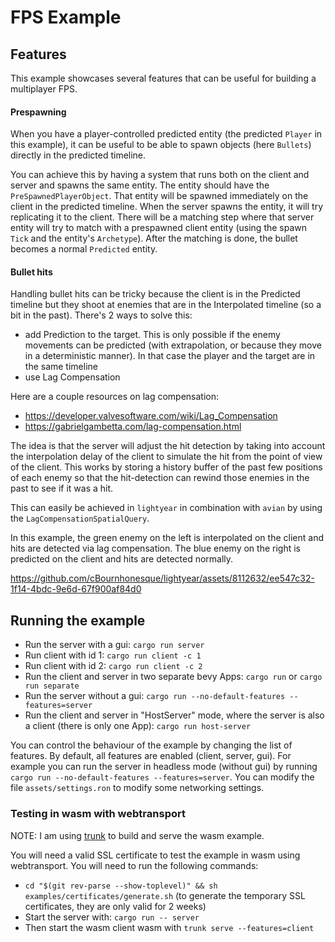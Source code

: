 # FPS Example

## Features

This example showcases several features that can be useful for building a multiplayer FPS.


#### Prespawning

When you have a player-controlled predicted entity (the predicted `Player` in this example),
it can be useful to be able to spawn objects (here `Bullets`) directly in the predicted timeline.

You can achieve this by having a system that runs both on the client and server and spawns the same entity. The entity should have the `PreSpawnedPlayerObject`. That entity will be spawned 
immediately on the client in the predicted timeline. When the server spawns the entity, it will try replicating it to the client. There will be a matching step where that server entity will try to 
match with a prespawned client entity (using the spawn `Tick` and the entity's `Archetype`). After the matching is done, the bullet becomes a normal `Predicted` entity.

#### Bullet hits

Handling bullet hits can be tricky because the client is in the Predicted timeline but they shoot at enemies that are in the Interpolated timeline (so a bit in the past). There's 2 ways to solve 
this: 
- add Prediction to the target. This is only possible if the enemy movements can be predicted (with extrapolation, or because they move in a deterministic manner). In that case the player and the 
  target are in the same timeline
- use Lag Compensation

Here are a couple resources on lag compensation:
- https://developer.valvesoftware.com/wiki/Lag_Compensation
- https://gabrielgambetta.com/lag-compensation.html
  
The idea is that the server will adjust the hit detection by taking into account the interpolation delay of the client to simulate the hit from the point of view of the client. This works by 
storing a history buffer of the past few positions of each enemy so that the hit-detection can rewind those enemies in the past to see if it was a hit.

This can easily be achieved in `lightyear` in combination with `avian` by using the `LagCompensationSpatialQuery`.

In this example, the green enemy on the left is interpolated on the client and hits are detected via lag compensation. The blue enemy on the right is predicted on the client and hits are detected normally.


https://github.com/cBournhonesque/lightyear/assets/8112632/ee547c32-1f14-4bdc-9e6d-67f900af84d0

## Running the example

- Run the server with a gui: `cargo run server`
- Run client with id 1: `cargo run client -c 1`
- Run client with id 2: `cargo run client -c 2`
- Run the client and server in two separate bevy Apps: `cargo run` or `cargo run separate`
- Run the server without a gui: `cargo run --no-default-features --features=server`
- Run the client and server in "HostServer" mode, where the server is also a client (there is only one App): `cargo run host-server`

You can control the behaviour of the example by changing the list of features. By default, all features are enabled (client, server, gui).
For example you can run the server in headless mode (without gui) by running `cargo run --no-default-features --features=server`.
You can modify the file `assets/settings.ron` to modify some networking settings.

### Testing in wasm with webtransport

NOTE: I am using [trunk](https://trunkrs.dev/) to build and serve the wasm example.

You will need a valid SSL certificate to test the example in wasm using webtransport. You will need to run the following
commands:
- `cd "$(git rev-parse --show-toplevel)" && sh examples/certificates/generate.sh` (to generate the temporary SSL
  certificates, they are only valid for 2 weeks)
- Start the server with: `cargo run -- server`
- Then start the wasm client wasm with `trunk serve --features=client`